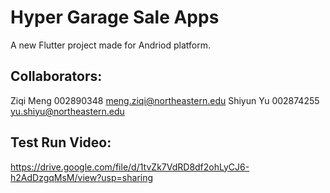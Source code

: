 # Hyper Garage Sale Apps

A new Flutter project made for Andriod platform.

## Collaborators:
Ziqi Meng 002890348 meng.ziqi@northeastern.edu
Shiyun Yu 002874255 yu.shiyu@northeastern.edu

## Test Run Video:
https://drive.google.com/file/d/1tvZk7VdRD8df2ohLyCJ6-h2AdDzgqMsM/view?usp=sharing
